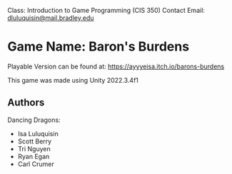 Class: Introduction to Game Programming (CIS 350)
Contact Email: dluluquisin@mail.bradley.edu

# Game Name: Baron's Burdens
Playable Version can be found at: https://ayyyeisa.itch.io/barons-burdens

This game was made using Unity 2022.3.4f1

## Authors
Dancing Dragons:
- Isa Luluquisin
- Scott Berry
- Tri Nguyen
- Ryan Egan
- Carl Crumer
